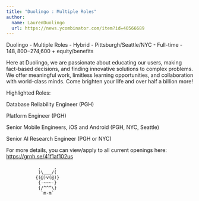 ```yaml
---
title: "Duolingo : Multiple Roles"
author:
  name: LaurenDuolingo
  url: https://news.ycombinator.com/item?id=40566689
---
```

Duolingo - Multiple Roles - Hybrid - Pittsburgh&#x2F;Seattle&#x2F;NYC - Full-time - $148,800-$274,600 + equity&#x2F;benefits

Here at Duolingo, we are passionate about educating our users, making fact-based decisions, and finding innovative solutions to complex problems. We offer meaningful work, limitless learning opportunities, and collaboration with world-class minds. Come brighten your life and over half a billion more!

Highlighted Roles:

Database Reliability Engineer (PGH)

Platform Engineer (PGH)

Senior Mobile Engineers, iOS and Android (PGH, NYC, Seattle)

Senior AI Research Engineer (PGH or NYC)

For more details, you can view&#x2F;apply to all current openings here: <a href="https:&#x2F;&#x2F;grnh.se&#x2F;41f1af102us" rel="nofollow">https:&#x2F;&#x2F;grnh.se&#x2F;41f1af102us</a>

<pre><code>            ,     ,
            )\___&#x2F;(
           {(@)v(@)}
            {-~~~-}
            {&#x2F;^^^\}
             `m-m`</code></pre>
